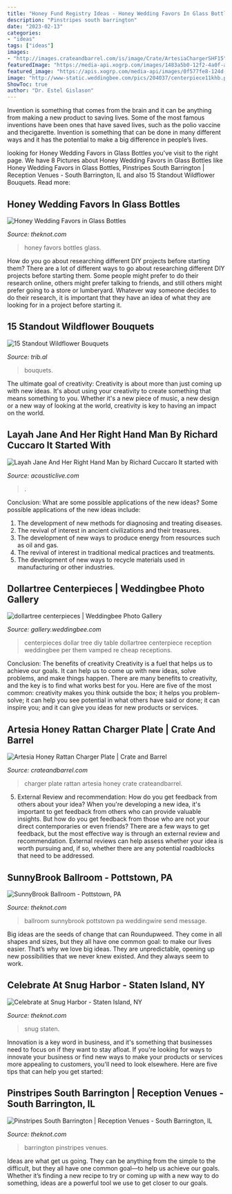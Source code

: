 ```yaml
---
title: "Honey Fund Registry Ideas - Honey Wedding Favors In Glass Bottles"
description: "Pinstripes south barrington"
date: "2023-02-13"
categories:
- "ideas"
tags: ["ideas"]
images:
- "http://images.crateandbarrel.com/is/image/Crate/ArtesiaChargerSHF15"
featuredImage: "https://media-api.xogrp.com/images/1483a5b0-12f2-4a0f-a879-f4d5b8222dcd"
featured_image: "https://apis.xogrp.com/media-api/images/0f577fe8-124d-11e4-843f-22000aa61a3e"
image: "http://www-static.weddingbee.com/pics/204037/centerpiece11khb.png"
ShowToc: true
author: "Dr. Estel Gislason"
---
```



Invention is something that comes from the brain and it can be anything from making a new product to saving lives. Some of the most famous inventions have been ones that have saved lives, such as the polio vaccine and thecigarette. Invention is something that can be done in many different ways and it has the potential to make a big difference in people’s lives.

	

		
looking for Honey Wedding Favors in Glass Bottles you've visit to the right page. We have 8 Pictures about Honey Wedding Favors in Glass Bottles like Honey Wedding Favors in Glass Bottles, Pinstripes South Barrington | Reception Venues - South Barrington, IL and also 15 Standout Wildflower Bouquets. Read more:
		
    
## Honey Wedding Favors In Glass Bottles

<img loading=lazy src="https://apis.xogrp.com/media-api/images/0f577fe8-124d-11e4-843f-22000aa61a3e" onerror="this.onerror=null;this.src='https://tse2.mm.bing.net/th?id=OIP.Czx4jcRnYfrsnJUzt7tt2gHaE8&amp;pid=15.1';" alt="Honey Wedding Favors in Glass Bottles">

_Source: theknot.com_

>honey favors bottles glass. 

	

How do you go about researching different DIY projects before starting them?
There are a lot of different ways to go about researching different DIY projects before starting them. Some people might prefer to do their research online, others might prefer talking to friends, and still others might prefer going to a store or lumberyard. Whatever way someone decides to do their research, it is important that they have an idea of what they are looking for in a project before starting it.

    
## 15 Standout Wildflower Bouquets

<img loading=lazy src="https://apis.xogrp.com/media-api/images/8ff6d18f-5a18-4e51-a9d1-d686cf538fcc" onerror="this.onerror=null;this.src='https://tse4.mm.bing.net/th?id=OIP.PYdzB5ySPbcgJiu0wnn8JQHaJ4&amp;pid=15.1';" alt="15 Standout Wildflower Bouquets">

_Source: trib.al_

>bouquets. 

	

The ultimate goal of creativity:
Creativity is about more than just coming up with new ideas. It's about using your creativity to create something that means something to you. Whether it's a new piece of music, a new design or a new way of looking at the world, creativity is key to having an impact on the world.

    
## Layah Jane And Her Right Hand Man By Richard Cuccaro It Started With

<img loading=lazy src="https://www.acousticlive.com/November_2010_files/Oliver_dk-bgd.jpg" onerror="this.onerror=null;this.src='https://tse4.mm.bing.net/th?id=OIP.GAKg1aR5-vUbmFbxTMO68gAAAA&amp;pid=15.1';" alt="Layah Jane And Her Right Hand Man by Richard Cuccaro It started with">

_Source: acousticlive.com_

>. 

	

Conclusion: What are some possible applications of the new ideas?
Some possible applications of the new ideas include:
1. The development of new methods for diagnosing and treating diseases. 
2. The revival of interest in ancient civilizations and their treasures. 
3. The development of new ways to produce energy from resources such as oil and gas. 
4. The revival of interest in traditional medical practices and treatments. 
5. The development of new ways to recycle materials used in manufacturing or other industries.

    
## Dollartree Centerpieces | Weddingbee Photo Gallery

<img loading=lazy src="http://www-static.weddingbee.com/pics/204037/centerpiece11khb.png" onerror="this.onerror=null;this.src='https://tse2.mm.bing.net/th?id=OIP.-euFVrv6kkwhxOVs78Q0TAHaNK&amp;pid=15.1';" alt="dollartree centerpieces | Weddingbee Photo Gallery">

_Source: gallery.weddingbee.com_

>centerpieces dollar tree diy table dollartree centerpiece reception weddingbee per them vamped re cheap receptions. 

	

Conclusion: The benefits of creativity
Creativity is a fuel that helps us to achieve our goals. It can help us to come up with new ideas, solve problems, and make things happen. There are many benefits to creativity, and the key is to find what works best for you. Here are five of the most common: creativity makes you think outside the box; it helps you problem-solve; it can help you see potential in what others have said or done; it can inspire you; and it can give you ideas for new products or services.

    
## Artesia Honey Rattan Charger Plate | Crate And Barrel

<img loading=lazy src="http://images.crateandbarrel.com/is/image/Crate/ArtesiaChargerSHF15" onerror="this.onerror=null;this.src='https://tse4.mm.bing.net/th?id=OIP.6VIFX0srZCtYCGVesQ6WMAHaHa&amp;pid=15.1';" alt="Artesia Honey Rattan Charger Plate | Crate and Barrel">

_Source: crateandbarrel.com_

>charger plate rattan artesia honey crate crateandbarrel. 

	

5. External Review and recommendation: How do you get feedback from others about your idea?
When you're developing a new idea, it's important to get feedback from others who can provide valuable insights. But how do you get feedback from those who are not your direct contemporaries or even friends? There are a few ways to get feedback, but the most effective way is through an external review and recommendation. External reviews can help assess whether your idea is worth pursuing and, if so, whether there are any potential roadblocks that need to be addressed.

    
## SunnyBrook Ballroom - Pottstown, PA

<img loading=lazy src="https://media-api.xogrp.com/images/a41d3c3a-fef0-4647-b959-8efead7d176f" onerror="this.onerror=null;this.src='https://tse1.mm.bing.net/th?id=OIP.KYTX1wPWU-QZ2NTRoZrfFQHaFj&amp;pid=15.1';" alt="SunnyBrook Ballroom - Pottstown, PA">

_Source: theknot.com_

>ballroom sunnybrook pottstown pa weddingwire send message. 

	

Big ideas are the seeds of change that can Roundupweed. They come in all shapes and sizes, but they all have one common goal: to make our lives easier. That’s why we love big ideas. They are unpredictable, opening up new possibilities that we never knew existed. And they always seem to work.

    
## Celebrate At Snug Harbor - Staten Island, NY

<img loading=lazy src="https://media-api.xogrp.com/images/a57ce388-d8a2-47f1-a06d-1b5fd4ed690d" onerror="this.onerror=null;this.src='https://tse1.mm.bing.net/th?id=OIP.wjIx1aDWS58YA7l5LQDNmwHaEx&amp;pid=15.1';" alt="Celebrate at Snug Harbor - Staten Island, NY">

_Source: theknot.com_

>snug staten. 

	

Innovation is a key word in business, and it's something that businesses need to focus on if they want to stay afloat. If you're looking for ways to innovate your business or find new ways to make your products or services more appealing to customers, you'll need to look elsewhere. Here are five tips that can help you get started: 

    
## Pinstripes South Barrington | Reception Venues - South Barrington, IL

<img loading=lazy src="https://media-api.xogrp.com/images/1483a5b0-12f2-4a0f-a879-f4d5b8222dcd" onerror="this.onerror=null;this.src='https://tse4.mm.bing.net/th?id=OIP.pXKvQQJ81eK1RjTDRQv2tAHaE8&amp;pid=15.1';" alt="Pinstripes South Barrington | Reception Venues - South Barrington, IL">

_Source: theknot.com_

>barrington pinstripes venues. 

	

Ideas are what get us going. They can be anything from the simple to the difficult, but they all have one common goal—to help us achieve our goals. Whether it’s finding a new recipe to try or coming up with a new way to do something, ideas are a powerful tool we use to get closer to our goals.

